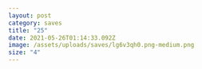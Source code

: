 ```yaml
---
layout: post
category: saves
title: "25"
date: 2021-05-26T01:14:33.092Z
image: /assets/uploads/saves/lg6v3qh0.png-medium.png
size: "4"
---
```


